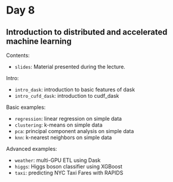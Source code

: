 # Day 8

## Introduction to distributed and accelerated machine learning

Contents:

- `slides`: Material presented during the lecture.
    
Intro:
- `intro_dask`: introduction to basic features of dask
- `intro_cufd_dask`: introduction to cudf_dask
        
Basic examples:
- `regression`: linear regression on simple data
- `clustering`: k-means on simple data
- `pca`: principal component analysis on simple data
- `knn`: k-nearest neighbors on simple data

Advanced examples:

- `weather`: multi-GPU ETL using Dask
- `higgs`: Higgs boson classifier using XGBoost
- `taxi`: predicting NYC Taxi Fares with RAPIDS


